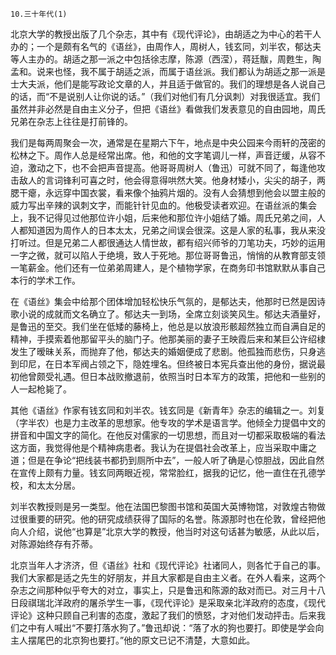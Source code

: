     10.三十年代(1) 

   北京大学的教授出版了几个杂志，其中有《现代评论》，由胡适之为中心的若干人办的；一个是颇有名气的《语丝》，由周作人，周树人，钱玄同，刘半农，郁达夫等人主办的。胡适之那一派之中包括徐志摩，陈源（西滢），蒋廷黻，周甦生，陶孟和。说来也怪，我不属于胡适之派，而属于语丝派。我们都认为胡适之那一派是士大夫派，他们是能写政论文章的人，并且适于做官的。我们的理想是各人说自己的话，而“不是说别人让你说的话。”（我们对他们有几分讽刺）对我很适宜。我们虽然并非必然是自由主义分子，但把《语丝》看做我们发表意见的自由园地，周氏兄弟在杂志上往往是打前锋的。

   我们是每两周聚会一次，通常是在星期六下午，地点是中央公园来今雨轩的茂密的松林之下。周作人总是经常出席。他，和他的文字笔调儿一样，声音迂缓，从容不迫，激动之下，也不会把声音提高。他哥哥周树人（鲁迅）可就不同了，每逢他攻击敌人的言词锋利可喜之时，他会得意得哄然大笑。他身材矮小，尖尖的胡子，两腮干瘪，永远穿中国衣裳，看来像个抽鸦片烟的。没有人会猜想到他会以盟主般的威力写出辛辣的讽刺文字，而能针针见血的。他极受读者欢迎。在语丝派的集会上，我不记得见过他那位许小姐，后来他和那位许小姐结了婚。周氏兄弟之间，人人都知道因为周作人的日本太太，兄弟之间误会很深。这是人家的私事，我从来没打听过。但是兄弟二人都很通达人情世故，都有绍兴师爷的刀笔功夫，巧妙的运用一字之微，就可以陷人于绝境，致人于死地。那位哥哥鲁迅，悄悄的从教育部支领一笔薪金。他们还有一位弟弟周建人，是个植物学家，在商务印书馆默默从事自己本行的学术工作。

   在《语丝》集会中给那个团体增加轻松快乐气氛的，是郁达夫，他那时已然是因诗歌小说的成就而文名确立了。郁达夫一到场，全席立刻谈笑风生。郁达夫酒量好，是鲁迅的至交。我们坐在低矮的藤椅上，他总是以放浪形骸超然独立而自满自足的精神，手摸索着他那留平头的脑门子。他那美丽的妻子王映霞后来和某巨公许绍棣发生了暧昧关系，而抛弃了他，郁达夫的婚姻便成了悲剧。他孤独而悲伤，只身逃到印尼，在日本军阀占领之下，隐姓埋名。但终被日本宪兵查出他的身份，据说最初他曾颇受礼遇。但日本战败撤退前，依照当时日本军方的政策，把他和一些别的人一起枪毙了。

   其他《语丝》作家有钱玄同和刘半农。钱玄同是《新青年》杂志的编辑之一。刘复（字半农）也是力主改革的思想家。他专攻的学术是语言学。他倾全力提倡中文的拼音和中国文字的简化。在他反对儒家的一切思想，而且对一切都采取极端的看法这方面，我觉得他是个精神病患者。我认为在提倡社会改革上，应当采取中庸之道；但是在争论“把线装书都扔到厕所中去”，一般人听了确是心惊胆战，因此自然在宣传上颇有力量。钱玄同两眼近视，常常脸红，据我的记忆，他一直住在孔德学校，和太太分居。

   刘半农教授则是另一类型。他在法国巴黎图书馆和英国大英博物馆，对敦煌古物做过很重要的研究。他的研究成绩获得了国际的名誉。陈源那时也在伦敦，曾经把他向人介绍，说他“也算是”北京大学的教授，他当时对这句话甚为敏感，从此以后，对陈源始终存有芥蒂。

   北京当年人才济济，但《语丝》社和《现代评论》社诸同人，则各忙于自己的事。我们大家都是适之先生的好朋友，并且大家都是自由主义者。在外人看来，这两个杂志之间那种似乎夸大的对立，事实上，只是鲁迅和陈源的敌对而已。对三月十八日段祺瑞北洋政府的屠杀学生一事，《现代评论》是采取亲北洋政府的态度，《现代评论》这种只顾自己利害的态度，激起了我们的愤怒，才对他们发动抨击。后来我们之中有人喊出“不要打落水狗了。”鲁迅却说：“落了水的狗也要打。即使是学会向主人摆尾巴的北京狗也要打。”他的原文已记不清楚，大意如此。

